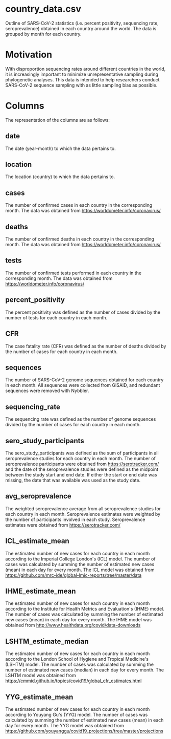 # country_data.csv
Outline of SARS-CoV-2 statistics (i.e. percent positivity, sequencing rate, seroprevalence) obtained in each country around the world. The data is grouped by month for each country. 

# Motivation
With disproportion sequencing rates around different countries in the world, it is increasingly important to minimize unrepresentative sampling during phylogenetic analyses. This data is intended to help researchers conduct SARS-CoV-2 sequence sampling with as little sampling bias as possible. 

# Columns
The representation of the columns are as follows:

## date
The date (year-month) to which the data pertains to.

## location
The location (country) to which the data pertains to.

## cases
The number of confirmed cases in each country in the corresponding month. The data was obtained from https://worldometer.info/coronavirus/

## deaths
The number of confirmed deaths in each country in the corresponding month. The data was obtained from https://worldometer.info/coronavirus/

## tests
The number of confirmed tests performed in each country in the corresponding month. The data was obtained from https://worldometer.info/coronavirus/

## percent_positivity
The percent positivity was defined as the number of cases divided by the number of tests for each country in each month.

## CFR
The case fatality rate (CFR) was defined as the number of deaths divided by the number of cases for each country in each month.

## sequences
The number of SARS-CoV-2 genome sequences obtained for each country in each month. All sequences were collected from GISAID, and redundant sequences were removed with Nybbler.  

## sequencing_rate
The sequencing rate was defined as the number of genome sequences divided by the number of cases for each country in each month.

## sero_study_participants
The sero_study_participants was defined as the sum of participants in all seroprevalence studies for each country in each month. The number of seroprevalence participants were obtained from https://serotracker.com/ and the date of the seroprevalence studies were defined as the midpoint between the study start and end date. If either the start or end date was missing, the date that was available was used as the study date. 

## avg_seroprevalence
The weighted seroprevalence average from all seroprevalence studies for each country in each month. Seroprevalence estimates were weighted by the number of participants involved in each study. Seroprevalence estimates were obtained from https://serotracker.com/   

## ICL_estimate_mean
The estimated number of new cases for each country in each month according to the Imperial College London's (ICL) model. The number of cases was calculated by summing the number of estimated new cases (mean) in each day for every month. The ICL model was obtained from https://github.com/mrc-ide/global-lmic-reports/tree/master/data

## IHME_estimate_mean
The estimated number of new cases for each country in each month according to the Institute for Health Metrics and Evaluation's (IHME) model. The number of cases was calculated by summing the number of estimated new cases (mean) in each day for every month. The IHME model was obtained from http://www.healthdata.org/covid/data-downloads

## LSHTM_estimate_median
The estimated number of new cases for each country in each month according to the London School of Hygiene and Tropical Medicine's (LSHTM) model. The number of cases was calculated by summing the number of estimated new cases (median) in each day for every month. The LSHTM model was obtained from https://cmmid.github.io/topics/covid19/global_cfr_estimates.html

## YYG_estimate_mean
The estimated number of new cases for each country in each month according to Youyang Gu's (YYG) model. The number of cases was calculated by summing the number of estimated new cases (mean) in each day for every month. The YYG model was obtained from https://github.com/youyanggu/covid19_projections/tree/master/projections